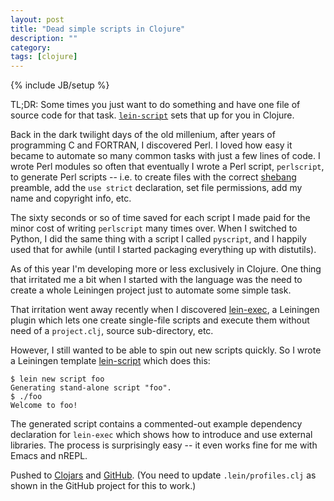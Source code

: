```yaml
---
layout: post
title: "Dead simple scripts in Clojure"
description: ""
category: 
tags: [clojure]
---
```

{% include JB/setup %}

TL;DR: Some times you just want to do something and have one file of
source code for that task.
[`lein-script`](https://github.com/eigenhombre/lein-script) sets that
up for you in Clojure.

Back in the dark twilight days of the old millenium, after years of
programming C and FORTRAN, I discovered Perl. I loved how easy it
became to automate so many common tasks with just a few lines of code.
I wrote Perl modules so often that eventually I wrote a Perl script,
`perlscript`, to generate Perl scripts -- i.e. to create files with
the correct [shebang](http://bit.ly/1gQyETQ)
preamble, add the `use strict` declaration, set file permissions, add
my name and copyright info, etc. 

The sixty seconds or so of time saved for each script I made paid
for the minor cost of writing `perlscript` many times over. When I switched
to Python, I did the same thing with a script I called `pyscript`, and
I happily used that for awhile (until I started packaging everything
up with distutils).

As of this year I'm developing more or less exclusively in Clojure.
One thing that irritated me a bit when I started with the language was
the need to create a whole Leiningen project just to automate some simple
task.

That irritation went away recently when I discovered
[lein-exec](https://github.com/kumarshantanu/lein-exec), a Leiningen
plugin which lets one create single-file scripts and execute them
without need of a `project.clj`, source sub-directory, etc.

However, I still wanted to be able to spin out new scripts quickly. So
I wrote a Leiningen template
[lein-script](https://github.com/eigenhombre/lein-script) which does
this:

    $ lein new script foo
    Generating stand-alone script "foo".
    $ ./foo
    Welcome to foo!

The generated script contains a commented-out example dependency
declaration for `lein-exec` which shows how to introduce and use
external libraries. The process is surprisingly easy -- it even works
fine for me with Emacs and nREPL.

Pushed to [Clojars](https://clojars.org/lein-script) and
[GitHub](https://github.com/eigenhombre/lein-script). (You need to
update `.lein/profiles.clj` as shown in the GitHub project for this to
work.)
